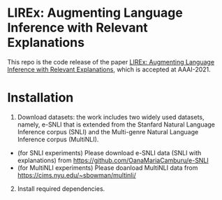 # LIREx: Augmenting Language Inference with Relevant Explanations
This repo is the code release of the paper [LIREx: Augmenting Language Inference with Relevant Explanations](https://sites.google.com/umich.edu/xinyanzhao/home), which is accepted at AAAI-2021.

# Installation


1. Download datasets: the work includes two widely used datasets, namely, e-SNLI that is extended from the Stanfard Natural Language Inference corpus (SNLI) and the Multi-genre Natural Language Inference corpus (MultiNLI).
- (for SNLI experiments) Please download e-SNLI data (SNLI with explanations) from https://github.com/OanaMariaCamburu/e-SNLI
- (for MultiNLI experiments) Please doanload MultiNLI data from https://cims.nyu.edu/~sbowman/multinli/

2. Install required dependencies.

